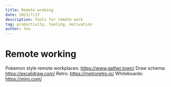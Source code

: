 ```yaml
---
title: Remote wroking
date: 2021/7/27
description: Tools for remote work
tag: productivity, tooling, motivation
author: You
---
```


# Remote working

Pokemon style remote workplaces: https://www.gather.town/
Draw schema: https://excalidraw.com/
Retro: https://metroretro.io/
Whiteboards: https://miro.com/
